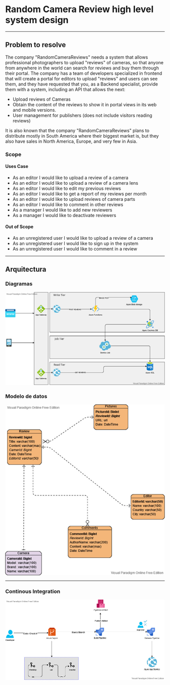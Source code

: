 # Random Camera Review high level system design
---
## Problem to resolve
The company "RandomCameraReviews" needs a system that allows professional photographers to upload "reviews" of cameras, so that anyone from anywhere in the world can search for reviews and buy them through their portal.
The company has a team of developers specialized in frontend that will create a portal for editors to upload "reviews" and users can see them, and they have requested that you, as a Backend specialist, provide them with a system, including an API that allows the next:

* Upload reviews of Cameras
* Obtain the content of the reviews to show it in portal views in its web and mobile versions.
* User management for publishers (does not include visitors reading reviews)

It is also known that the company "RandomCameraReviews" plans to distribute mostly in South America where their biggest market is, but they also have sales in North America, Europe, and very few in Asia.

### Scope


#### Uses Case
* As an editor I would like to upload a review of a camera
* As an editor I would like to upload a review of a camera lens
* As an editor I would like to edit my previous reviews
* As an editor I would like to get a report of my reviews per month
* As an editor I would like to upload reviews of camera parts
* As an editor I would like to comment in other reviews
* As a manager I would like to add new reviewers
* As a manager I would like to deactivate reviewers

#### Out of Scope
* As an unregistered user I would like to upload a review of a camera
* As an unregistered user I would like to sign up in the system
* As an unregistered user I would like to comment in a review

---
## Arquitectura

### Diagramas
![Diagram](./diagram.jpg)

### Modelo de datos
![Diagram](./ERD.jpg)

---

### Continous Integration
![Diagram](./CI.jpg)